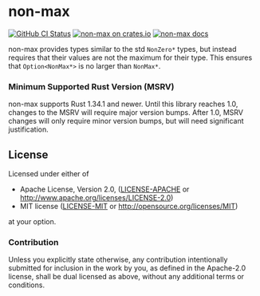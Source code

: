 # non-max

[![GitHub CI Status](https://github.com/LPGhatguy/non-max/workflows/CI/badge.svg)](https://github.com/LPGhatguy/non-max/actions)
[![non-max on crates.io](https://img.shields.io/crates/v/non-max.svg)](https://crates.io/crates/non-max)
[![non-max docs](https://img.shields.io/badge/docs-docs.rs-orange.svg)](https://docs.rs/non-max)

non-max provides types similar to the std `NonZero*` types, but instead requires
that their values are not the maximum for their type. This ensures that
`Option<NonMax*>` is no larger than `NonMax*`.

### Minimum Supported Rust Version (MSRV)

non-max supports Rust 1.34.1 and newer. Until this library reaches 1.0,
changes to the MSRV will require major version bumps. After 1.0, MSRV changes
will only require minor version bumps, but will need significant justification.

## License

Licensed under either of

 * Apache License, Version 2.0, ([LICENSE-APACHE](LICENSE-APACHE) or http://www.apache.org/licenses/LICENSE-2.0)
 * MIT license ([LICENSE-MIT](LICENSE-MIT) or http://opensource.org/licenses/MIT)

at your option.

### Contribution
Unless you explicitly state otherwise, any contribution intentionally submitted for inclusion in the work by you, as defined in the Apache-2.0 license, shall be dual licensed as above, without any additional terms or conditions.
